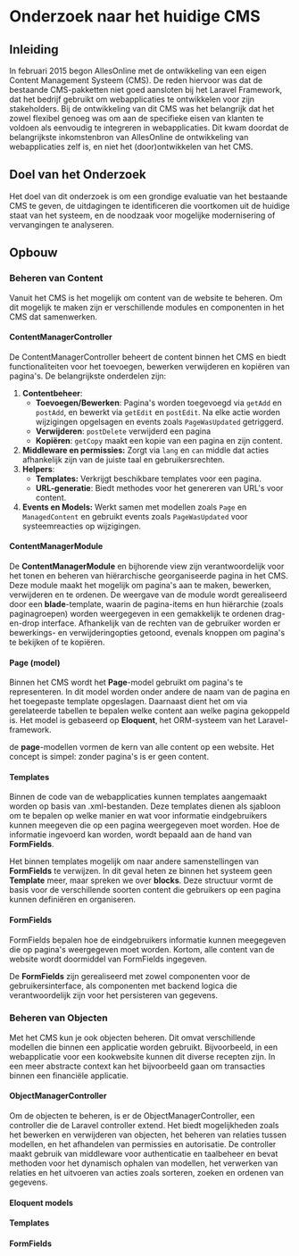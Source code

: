# Onderzoek naar het huidige CMS
## Inleiding
In februari 2015 begon AllesOnline met de ontwikkeling van een eigen Content Management Systeem (CMS). De reden hiervoor was dat de bestaande CMS-pakketten niet goed aansloten bij het Laravel Framework, dat het bedrijf gebruikt om webapplicaties te ontwikkelen voor zijn stakeholders. Bij de ontwikkeling van dit CMS was het belangrijk dat het zowel flexibel genoeg was om aan de specifieke eisen van klanten te voldoen als eenvoudig te integreren in webapplicaties. Dit kwam doordat de belangrijkste inkomstenbron van AllesOnline de ontwikkeling van webapplicaties zelf is, en niet het (door)ontwikkelen van het CMS.

## Doel van het Onderzoek
Het doel van dit onderzoek is om een grondige evaluatie van het bestaande CMS te geven, de uitdagingen te identificeren die voortkomen uit de huidige staat van het systeem, en de noodzaak voor mogelijke modernisering of vervangingen te analyseren. 

## Opbouw
### Beheren van Content
Vanuit het CMS is het mogelijk om content van de website te beheren. Om dit mogelijk te maken zijn er verschillende modules en componenten in het CMS dat samenwerken.
#### ContentManagerController
De ContentManagerController beheert de content binnen het CMS en biedt functionaliteiten voor het toevoegen, bewerken verwijderen en kopiëren van pagina's. De belangrijkste onderdelen zijn: 
1. **Contentbeheer**: 
	* **Toevoegen/Bewerken**: Pagina's worden toegevoegd via `getAdd` en `postAdd`, en bewerkt via `getEdit` en `postEdit`. Na elke actie worden wijzigingen opgelsagen en events zoals `PageWasUpdated` getriggerd.
	* **Verwijderen**: `postDelete` verwijderd een pagina
	* **Kopiëren**: `getCopy` maakt een kopie van een pagina en zijn content.
2. **Middleware en permissies:** Zorgt via `lang` en `can` middle dat acties afhankelijk zijn van de juiste taal en gebruikersrechten.
3. **Helpers**: 
	* **Templates:** Verkrijgt beschikbare templates voor een pagina.
	* **URL-generatie**: Biedt methodes voor het genereren van URL's voor content.
4. **Events en Models:** Werkt samen met modellen zoals `Page` en `ManagedContent` en gebruikt events zoals `PageWasUpdated` voor systeemreacties op wijzigingen.
#### ContentManagerModule
De **ContentManagerModule** en bijhorende view zijn verantwoordelijk voor het tonen en beheren van hiërarchische georganiseerde pagina in het CMS. Deze module maakt het mogelijk om pagina's aan te maken, bewerken, verwijderen en te ordenen. De weergave van de module wordt gerealiseerd door een **blade**-template, waarin de pagina-items en hun hiërarchie (zoals paginagroepen) worden weergegeven in een gemakkelijk te ordenen drag-en-drop interface. Afhankelijk van de rechten van de gebruiker worden er bewerkings- en verwijderingopties getoond, evenals knoppen om pagina's te bekijken of te kopiëren.
#### Page (model)
Binnen het CMS wordt het **Page**-model gebruikt om pagina's te representeren. In dit model worden onder andere de naam van de pagina en het toegepaste template opgeslagen. Daarnaast dient het om via gerelateerde tabellen te bepalen welke content aan welke pagina gekoppeld is. Het model is gebaseerd op **Eloquent**, het ORM-systeem van het Laravel-framework.

de **page**-modellen vormen de kern van alle content op een website. Het concept is simpel: zonder pagina's is er geen content.
#### Templates
Binnen de code van de webapplicaties kunnen templates aangemaakt worden op basis van .xml-bestanden. Deze templates dienen als sjabloon om te bepalen op welke manier en wat voor informatie eindgebruikers kunnen meegeven die op een pagina weergegeven moet worden. Hoe de informatie ingevoerd kan worden, wordt bepaald aan de hand van **FormFields**.

Het binnen templates mogelijk om naar andere samenstellingen van **FormFields** te verwijzen. In dit geval heten ze binnen het systeem geen **Template** meer, maar spreken we over **blocks**. Deze structuur vormt de basis voor de verschillende soorten content die gebruikers op een pagina kunnen definiëren en organiseren.
#### FormFields
FormFields bepalen hoe de eindgebruikers informatie kunnen meegegeven die op pagina's weergegeven moet worden. Kortom, alle content van de website wordt doormiddel van FormFields ingegeven. 

De **FormFields** zijn gerealiseerd met zowel componenten voor de gebruikersinterface, als componenten met backend logica die verantwoordelijk zijn voor het persisteren van gegevens.
### Beheren van Objecten
Met het CMS kun je ook objecten beheren. Dit omvat verschillende modellen die binnen een applicatie worden gebruikt. Bijvoorbeeld, in een webapplicatie voor een kookwebsite kunnen dit diverse recepten zijn. In een meer abstracte context kan het bijvoorbeeld gaan om transacties binnen een financiële applicatie.

#### ObjectManagerController
Om de objecten te beheren, is er de ObjectManagerController, een controller die de Laravel controller extend. Het biedt mogelijkheden zoals het bewerken en verwijderen van objecten, het beheren van relaties tussen modellen, en het afhandelen van permissies en autorisatie. De controller maakt gebruik van middleware voor authenticatie en taalbeheer en bevat methoden voor het dynamisch ophalen van modellen, het verwerken van relaties en het uitvoeren van acties zoals sorteren, zoeken en ordenen van gegevens.

#### Eloquent models

#### Templates

#### FormFields
